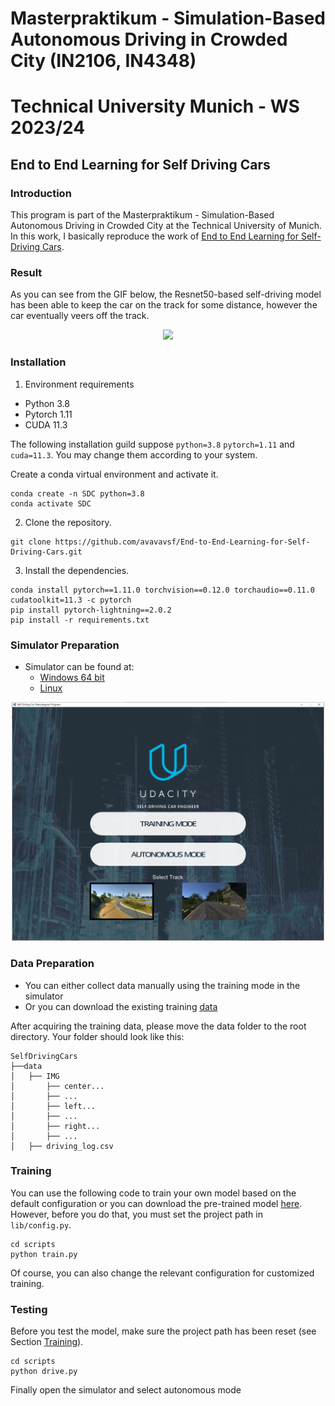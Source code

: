 # Masterpraktikum - Simulation-Based Autonomous Driving in Crowded City (IN2106, IN4348)
# Technical University Munich - WS 2023/24

## End to End Learning for Self Driving Cars
### Introduction
This program is part of the Masterpraktikum - Simulation-Based Autonomous Driving in Crowded City at the Technical University of Munich. In this work, I basically reproduce the work of [End to End Learning for Self-Driving Cars](https://arxiv.org/pdf/1604.07316.pdf).

### Result

As you can see from the GIF below, the Resnet50-based self-driving model has been able to keep the car on the track for some distance, however the car eventually veers off the track.
<p align="center"><img src="demo/demo_gif.gif" width="500px"/></p>

### Installation
1. Environment requirements

* Python 3.8
* Pytorch 1.11
* CUDA 11.3

The following installation guild suppose ``python=3.8`` ``pytorch=1.11`` and ``cuda=11.3``. You may change them according to your system.

Create a conda virtual environment and activate it.
```
conda create -n SDC python=3.8
conda activate SDC
```

2. Clone the repository.
```
git clone https://github.com/avavavsf/End-to-End-Learning-for-Self-Driving-Cars.git
```

3. Install the dependencies.
```
conda install pytorch==1.11.0 torchvision==0.12.0 torchaudio==0.11.0 cudatoolkit=11.3 -c pytorch
pip install pytorch-lightning==2.0.2
pip install -r requirements.txt
```

### Simulator Preparation
* Simulator can be found at:
  * [Windows 64 bit](https://d17h27t6h515a5.cloudfront.net/topher/2016/November/5831f3a4_simulator-windows-64/simulator-windows-64.zip)
  * [Linux](https://d17h27t6h515a5.cloudfront.net/topher/2016/November/5831f0f7_simulator-linux/simulator-linux.zip)

<p align="center"><img src="demo/Simulator.png" width="500px"/></p>

### Data Preparation
* You can either collect data manually using the training mode in the simulator
* Or you can download the existing training [data](https://d17h27t6h515a5.cloudfront.net/topher/2016/December/584f6edd_data/data.zip)

After acquiring the training data, please move the data folder to the root directory. Your folder should look like this:
```
SelfDrivingCars
├──data
│   ├── IMG
│       ├── center...
│       ├── ...
│       ├── left...
│       ├── ...
│       ├── right...
│       ├── ...
│   ├── driving_log.csv
```

### Training
You can use the following code to train your own model based on the default configuration or you can download the pre-trained model [here](https://drive.google.com/file/d/1je9zkc7ruVa-F6uovzH5fq_cWajqncOs/view?usp=sharing). However, before you do that, you must set the project path in ``lib/config.py``.
```shell
cd scripts
python train.py
```
Of course, you can also change the relevant configuration for customized training.

### Testing
Before you test the model, make sure the project path has been reset (see Section [Training](https://github.com/LuckyMax0722/End_to_End_Learning_for_Self_Driving_Cars#training)).
```shell
cd scripts
python drive.py
```
Finally open the simulator and select autonomous mode
